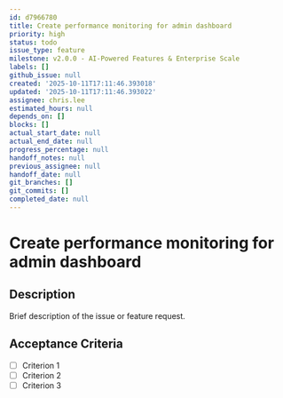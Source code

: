```yaml
---
id: d7966780
title: Create performance monitoring for admin dashboard
priority: high
status: todo
issue_type: feature
milestone: v2.0.0 - AI-Powered Features & Enterprise Scale
labels: []
github_issue: null
created: '2025-10-11T17:11:46.393018'
updated: '2025-10-11T17:11:46.393022'
assignee: chris.lee
estimated_hours: null
depends_on: []
blocks: []
actual_start_date: null
actual_end_date: null
progress_percentage: null
handoff_notes: null
previous_assignee: null
handoff_date: null
git_branches: []
git_commits: []
completed_date: null
---
```


# Create performance monitoring for admin dashboard

## Description

Brief description of the issue or feature request.

## Acceptance Criteria

- [ ] Criterion 1
- [ ] Criterion 2
- [ ] Criterion 3